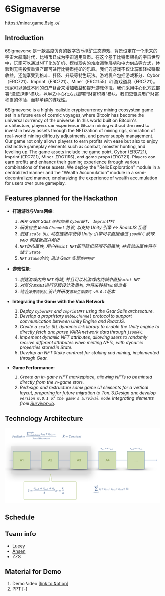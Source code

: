 # 6Sigmaverse
https://miner.game.6sig.io/

## Introduction
6Sigmaverse 是一款高度仿真的数字货币挖矿生态游戏，背景设定在一个未来的宇宙大航海时代，比特币已成为宇宙通用货币。在这个基于比特币架构的宇宙世界中，玩家可以通过NFT化的矿机、模拟现实的难度调整周期和电力供应等方式，体验到无需投资重资产即可进行比特币挖矿的乐趣。我们的游戏不仅让玩家轻松赚取收益，还能享受到格斗、打怪、升级等特色玩法。游戏资产包括游戏积分、Cybor（ERC721）、Imprint（ERC721）、Miner（ERC1155）和 游戏道具（ERC721）。玩家可以通过不同的资产组合来增加收益和提升游戏体验。我们采用中心化方式部署“遗迹探索”模块，以半去中心化方式部署“财富积累”模块，我们更强调用户财富积累的体验，而非单纯的游戏性。

6Sigmaverse is a highly realistic cryptocurrency mining ecosystem game set in a future era of cosmic voyages, where Bitcoin has become the universal currency of the universe. In this world built on Bitcoin's architecture, players can experience Bitcoin mining without the need to invest in heavy assets through the NFTization of mining rigs, simulation of real-world mining difficulty adjustments, and power supply management. Our game not only allows players to earn profits with ease but also to enjoy distinctive gameplay elements such as combat, monster hunting, and leveling up. The game assets include the game point, Cybor (ERC721), Imprint (ERC721), Miner (ERC1155), and game props (ERC721). Players can earn profits and enhance their gaming experience through various combinations of these assets. We deploy the "Relic Exploration" module in a centralized manner and the "Wealth Accumulation" module in a semi-decentralized manner, emphasizing the experience of wealth accumulation for users over pure gameplay.

## Features planned for the Hackathon
* **打通游戏与Vara网络**: 
    1. *采用 Gear Sails 架构部署 `CyborNFT`、 `ImprintNFT`* 
    2. *研发自主 `WebGLChannel` 协议, 以支持 Unity 引擎 <-> ReactJS 互通*
    3. *创建 `scale DLL` 动态链接库使得 Unity 引擎可以直接通过 `jsonRPC` 获取 `VARA` 网络数据并解析*
    4. *`NFT`动态属性, 用户在`mint NFT`即可随机获得不同属性, 并且动态属性将存储于 `State`*
    5. *`NFT Stake`合约, 通过 Gear 实现`质押挖矿`*
*  **游戏性能**: 
    1. *创建游戏内的 `NFT` 商城, 并且可以从游戏内商城中直接 `mint NFT`*
    2. *对部分`游戏UI`进行竖版设计及重构, 为将来移植`Ton`做准备*
    3. *结合`弹壳特攻队`,设计并研发`游戏生存模式 v0.0.1`版本*
   
* **Integrating the Game with the Vara Network**:
    1. *Deploy `CyborNFT` and `ImprintNFT` using the Gear Sails architecture.*
    2. *Develop a proprietary `WebGLChannel` protocol to support communication between Unity Engine and ReactJS.*
    3. *Create a `scale DLL` dynamic link library to enable the Unity engine to directly fetch and parse VARA network data through `jsonRPC`.*
    4. *Implement dynamic NFT attributes, allowing users to randomly receive different attributes when minting NFTs, with dynamic properties stored in State.*
    5. *Develop an NFT Stake contract for staking and mining, implemented through Gear.*
* **Game Performance:**
    1. *Create an in-game NFT marketplace, allowing NFTs to be minted directly from the in-game store.*
    2. *Redesign and restructure some game UI elements for a vertical layout, preparing for future migration to Ton.*
    3.*Design and develop `version 0.0.1 of the game's survival mode`, integrating elements from [Survivor~io](https://play.google.com/store/apps/details?id=com.dxx.firenow&hl=en_US).*

## Technology Architecture
![alt text](image.png)

## Schedule


## Team info
* [Lueey](https://t.me/turtlebig)
* [Ansen](https://t.me/turtlebig)
* ZZS

## Material for Demo
1. Demo Video [[link to Notion](https://file.notion.so/f/f/a00e22d0-998c-4538-81cb-ec0e2e58de5f/61ae4f6f-d058-4cef-a209-8742b9095457/Sigmaverse.mp4?table=block&id=324a7948-9ea6-4aaa-a85a-79ca6309108b&spaceId=a00e22d0-998c-4538-81cb-ec0e2e58de5f&expirationTimestamp=1724371200000&signature=4M-OtQAvicv7M54Kd4IXXnDBOFhrjjO5Xq0IiY7B19w&downloadName=Sigmaverse.mp4)]
2. PPT [-]
